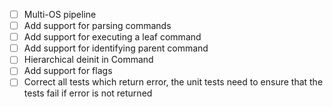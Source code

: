 - [ ] Multi-OS pipeline
- [ ] Add support for parsing commands
- [ ] Add support for executing a leaf command
- [ ] Add support for identifying parent command
- [ ] Hierarchical deinit in Command
- [ ] Add support for flags
- [ ] Correct all tests which return error, the unit tests need to ensure that the tests fail if error is not returned
